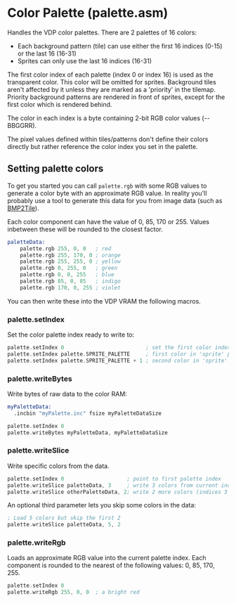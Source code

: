 # Color Palette (palette.asm)

Handles the VDP color palettes. There are 2 palettes of 16 colors:

- Each background pattern (tile) can use either the first 16 indices (0-15) or
  the last 16 (16-31)
- Sprites can only use the last 16 indices (16-31)

The first color index of each palette (index 0 or index 16) is used as the transparent color. This color will be omitted for sprites. Background tiles aren't affected by it unless they are marked as a 'priority' in the tilemap. Priority background patterns are rendered in front of sprites, except for the first color which is rendered behind.

The color in each index is a byte containing 2-bit RGB color values (--BBGGRR).

The pixel values defined within tiles/patterns don't define their colors directly but rather reference the color index you set in the palette.

## Setting palette colors

To get you started you can call `palette.rgb` with some RGB values to generate a color byte with an approximate RGB value. In reality you'll probably use a tool to generate this data for you from image data (such as [BMP2Tile](https://www.smspower.org/maxim/Software/BMP2Tile)).

Each color component can have the value of 0, 85, 170 or 255. Values inbetween these will be rounded to the closest factor.

```asm
paletteData:
    palette.rgb 255, 0, 0   ; red
    palette.rgb 255, 170, 0 ; orange
    palette.rgb 255, 255, 0 ; yellow
    palette.rgb 0, 255, 0   ; green
    palette.rgb 0, 0, 255   ; blue
    palette.rgb 85, 0, 85   ; indigo
    palette.rgb 170, 0, 255 ; violet
```

You can then write these into the VDP VRAM the following macros.

### palette.setIndex

Set the color palette index ready to write to:

```asm
palette.setIndex 0                          ; set the first color index
palette.setIndex palette.SPRITE_PALETTE     ; first color in 'sprite' palette
palette.setIndex palette.SPRITE_PALETTE + 1 ; second color in 'sprite' palette
```
### palette.writeBytes

Write bytes of raw data to the color RAM:

```asm
myPaletteData:
  .incbin "myPalette.inc" fsize myPaletteDataSize

palette.setIndex 0
palette.writeBytes myPaletteData, myPaletteDataSize
```

### palette.writeSlice

Write specific colors from the data.

```asm
palette.setIndex 0                    ; point to first palette index
palette.writeSlice paletteData, 3     ; write 3 colors from current index onwards (indices 0, 1, 2)
palette.writeSlice otherPaletteData, 2; write 2 more colors (indices 3 and 4)
```

An optional third parameter lets you skip some colors in the data:

```asm
; Load 5 colors but skip the first 2
palette.writeSlice paletteData, 5, 2
```

### palette.writeRgb

Loads an approximate RGB value into the current palette index. Each component is rounded to the nearest of the following values: 0, 85, 170, 255.

```asm
palette.setIndex 0
palette.writeRgb 255, 0, 0  ; a bright red
```